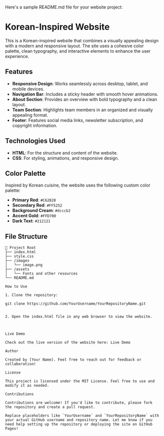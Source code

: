 Here's a sample README.md file for your website project:

# Korean-Inspired Website  

This is a Korean-inspired website that combines a visually appealing design with a modern and responsive layout. The site uses a cohesive color palette, clean typography, and interactive elements to enhance the user experience.  

## Features  

- **Responsive Design**: Works seamlessly across desktop, tablet, and mobile devices.  
- **Navigation Bar**: Includes a sticky header with smooth hover animations.  
- **About Section**: Provides an overview with bold typography and a clean layout.  
- **Team Section**: Highlights team members in an organized and visually appealing format.  
- **Footer**: Features social media links, newsletter subscription, and copyright information.  

## Technologies Used  

- **HTML**: For the structure and content of the website.  
- **CSS**: For styling, animations, and responsive design.  

## Color Palette  

Inspired by Korean cuisine, the website uses the following custom color palette:  

- **Primary Red**: `#C62828`  
- **Secondary Red**: `#FF5252`  
- **Background Cream**: `#dcccb2`  
- **Accent Gold**: `#FFD700`  
- **Dark Text**: `#212121`  

## File Structure  

```plaintext
📁 Project Root  
├── index.html  
├── style.css  
├── /images  
│   └── image.png  
├── /assets  
│   └── Fonts and other resources  
└── README.md

How to Use

1. Clone the repository:

git clone https://github.com/YourUsername/YourRepositoryName.git


2. Open the index.html file in any web browser to view the website.



Live Demo

Check out the live version of the website here: Live Demo

Author

Created by [Your Name]. Feel free to reach out for feedback or collaboration!

License

This project is licensed under the MIT License. Feel free to use and modify it as needed.

Contributions

Contributions are welcome! If you'd like to contribute, please fork the repository and create a pull request.

Replace placeholders like `YourUsername` and `YourRepositoryName` with your actual GitHub username and repository name. Let me know if you need help setting up the repository or deploying the site on GitHub Pages!

